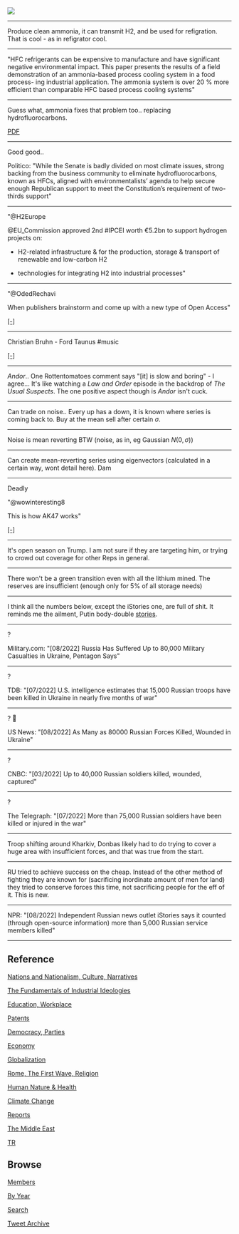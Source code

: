 <img src="https://drive.google.com/uc?export=view&id=1B2wf9R7AMH1d7Vw6e2mucLbIQ5NSjir7"/>

---

Produce clean ammonia, it can transmit H2, and be used for
refigration. That is cool - as in refigrator cool.

---

"HFC refrigerants can be expensive to manufacture and have significant
negative environmental impact. This paper presents the results of a
field demonstration of an ammonia-based process cooling system in a
food process- ing industrial application. The ammonia system is over
20 % more efficient than comparable HFC based process cooling systems"

---

Guess what, ammonia fixes that problem too.. replacing hydrofluorocarbons.

[PDF](https://www.eceee.org/library/conference_proceedings/eceee_Industrial_Summer_Study/2020/4-technology-products-and-systems/ultra-low-charge-ammonia-chillers-for-energy-efficiency-in-industrial-applications/2020/4-056-20_Amarnath.pdf)

---

Good good..

Politico: "While the Senate is badly divided on most climate issues,
strong backing from the business community to eliminate
hydrofluorocarbons, known as HFCs, aligned with environmentalists’
agenda to help secure enough Republican support to meet the
Constitution’s requirement of two-thirds support"

---

"@H2Europe

@EU_Commission approved 2nd \#IPCEI worth €5.2bn to support hydrogen
projects on:

- ️H2-related infrastructure & for the production, storage &
  transport of renewable and low-carbon H2

- technologies for integrating H2 into industrial processes"

---

"@OdedRechavi

When publishers brainstorm and come up with a new type of Open Access"

[[-]](https://twitter.com/OdedRechavi/status/1572838156915085312)

---

Christian Bruhn - Ford Taunus \#music

[[-]](https://youtu.be/wMlBWSdEhb4)

---

*Andor*.. One Rottentomatoes comment says "[it] is slow and boring" -
I agree... It's like watching a *Law and Order* episode in the
backdrop of *The Usual Suspects*. The one positive aspect though is
*Andor* isn't cuck. 

---

Can trade on noise.. Every up has a down, it is known where series is
coming back to. Buy at the mean sell after certain $\sigma$.

---

Noise is mean reverting BTW (noise, as in, eg Gaussian $N(0,\sigma)$)

---

Can create mean-reverting series using eigenvectors (calculated in a
certain way, wont detail here). Dam

---

Deadly

"@wowinteresting8

This is how AK47 works"

[[-]](https://twitter.com/wowinteresting8/status/1572745995678617600)

---

It's open season on Trump. I am not sure if they are targeting him, or
trying to crowd out coverage for other Reps in general.

---

There won't be a green transition even with all the lithium mined. The
reserves are insufficient (enough only for 5% of all storage needs)

---

I think all the numbers below, except the iStories one, are full of
shit. It reminds me the ailment, Putin body-double
[stories](2022/07/putin-health.html).

---

?

Military.com: "[08/2022] Russia Has Suffered Up to 80,000 Military
Casualties in Ukraine, Pentagon Says"

---

?

TDB: "[07/2022] U.S. intelligence estimates that 15,000 Russian troops
have been killed in Ukraine in nearly five months of war"

---

? 🤨

US News: "[08/2022] As Many as 80000 Russian Forces Killed, Wounded in
Ukraine"

---

?

CNBC: "[03/2022] Up to 40,000 Russian soldiers killed, wounded, captured"

---

?

The Telegraph: "[07/2022] More than 75,000 Russian soldiers have been
killed or injured in the war"

---

Troop shifting around Kharkiv, Donbas likely had to do trying to cover
a huge area with insufficient forces, and that was true from the
start.

---

RU tried to achieve success on the cheap. Instead of the other method
of fighting they are known for (sacrificing inordinate amount of men
for land) they tried to conserve forces this time, not sacrificing
people for the eff of it. This is new.

---

NPR: "[08/2022] Independent Russian news outlet iStories says it
counted (through open-source information) more than 5,000 Russian
service members killed"

---

## Reference

[Nations and Nationalism, Culture, Narratives](2013/02/nations-and-nationalism.html)

[The Fundamentals of Industrial Ideologies](2011/04/fundamentals-of-industrial-ideologies.html)

[Education, Workplace](2017/09/education-workplace.html)

[Patents](2018/09/patents.html)

[Democracy, Parties](2016/11/democracy.html)

[Economy](2018/05/economy.html)

[Globalization](2018/09/globalization.html)

[Rome, The First Wave, Religion](2017/12/rome.html)

[Human Nature & Health](2020/07/human-nature.html)

[Climate Change](2018/12/climate.html)

[Reports](2019/05/reports.html)

[The Middle East](2019/07/middleeast.html)

[TR](../tr)

## Browse

[Members](2022/08/members.html)

[By Year](years.html)

[Search](search.html)

[Tweet Archive](tweets/index.html)
